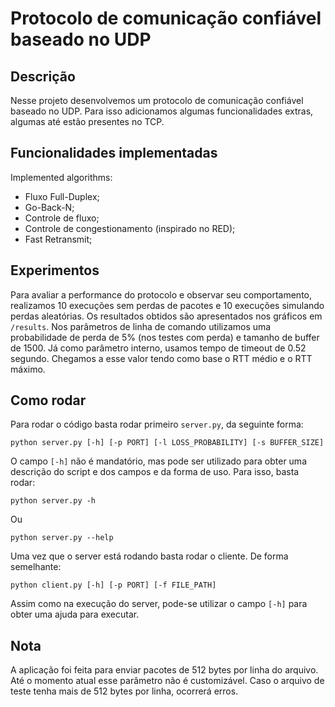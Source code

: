 # Protocolo de comunicação confiável baseado no UDP

## Descrição

Nesse projeto desenvolvemos um protocolo de comunicação confiável baseado no UDP. Para isso adicionamos algumas funcionalidades extras, algumas até estão presentes no TCP.

## Funcionalidades implementadas

Implemented algorithms:

- Fluxo Full-Duplex;
- Go-Back-N;
- Controle de fluxo;
- Controle de congestionamento (inspirado no RED);
- Fast Retransmit;

## Experimentos

Para avaliar a performance do protocolo e observar seu comportamento, realizamos 10 execuções sem perdas de pacotes e 10 execuções simulando perdas aleatórias. Os resultados obtidos são apresentados nos gráficos em ```/results```. Nos parâmetros de linha de comando utilizamos uma probabilidade de perda de 5% (nos testes com perda) e tamanho de buffer de 1500. Já como parâmetro interno, usamos tempo de timeout de 0.52 segundo. Chegamos a esse valor tendo como base o RTT médio e o RTT máximo.

## Como rodar

Para rodar o código basta rodar primeiro ```server.py```, da seguinte forma:

```
python server.py [-h] [-p PORT] [-l LOSS_PROBABILITY] [-s BUFFER_SIZE]
```

O campo ```[-h]``` não é mandatório, mas pode ser utilizado para obter uma descrição do script e dos campos e da forma de uso. Para isso, basta rodar:

```
python server.py -h
```

Ou

```
python server.py --help
```

Uma vez que o server está rodando basta rodar o cliente. De forma semelhante:

```
python client.py [-h] [-p PORT] [-f FILE_PATH]
```

Assim como na execução do server, pode-se utilizar o campo ```[-h]``` para obter uma ajuda para executar.

## Nota

A aplicação foi feita para enviar pacotes de 512 bytes por linha do arquivo. Até o momento atual esse parâmetro não é customizável. Caso o arquivo de teste tenha mais de 512 bytes por linha, ocorrerá erros.

